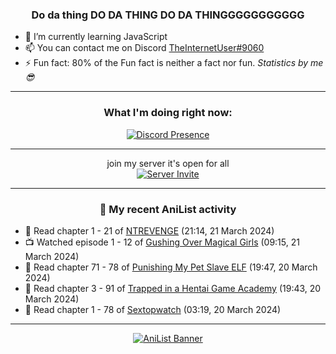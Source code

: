 <div align="center">

### Do da thing DO DA THING DO DA THINGGGGGGGGGGG
</div>

- 🌱 I’m currently learning JavaScript
- 📫 You can contact me on Discord [TheInternetUser#9060](https://discord.com/users/534117072796385300)
- ⚡ Fun fact: 80% of the Fun fact is neither a fact nor fun. _Statistics by me 😎_
<hr>

<div align="center">

### What I'm doing right now:
[![Discord Presence](https://lanyard.cnrad.dev/api/534117072796385300)](https://discord.com/users/534117072796385300)
<hr>

join my server it's open for all <br>
[![Server Invite](https://invidget.switchblade.xyz/bfYgVHxrSs)](https://discord.gg/bfYgVHxrSs)

<hr>
  
### 🌸 My recent AniList activity

</div>

<!-- ANILIST_ACTIVITY:start -->

-   📖 Read chapter 1 - 21 of [NTREVENGE](https://anilist.co/manga/167427) (21:14, 21 March 2024)
-   📺 Watched episode 1 - 12 of [Gushing Over Magical Girls](https://anilist.co/anime/162780) (09:15, 21 March 2024)
-   📖 Read chapter 71 - 78 of [Punishing My Pet Slave ELF](https://anilist.co/manga/143102) (19:47, 20 March 2024)
-   📖 Read chapter 3 - 91 of [Trapped in a Hentai Game Academy](https://anilist.co/manga/151601) (19:43, 20 March 2024)
-   📖 Read chapter 1 - 78 of [Sextopwatch](https://anilist.co/manga/152411) (03:19, 20 March 2024)

<!-- ANILIST_ACTIVITY:end -->
<hr>

<div align="center">

[![AniList Banner](https://img.anili.st/User/929966)](https://anilist.co/user/TheInternetUser)

<!-- ![Profile views](https://gpvc.arturio.dev/TheInternetUse7) Since 2023-01-09 -->
<br>


</div>
